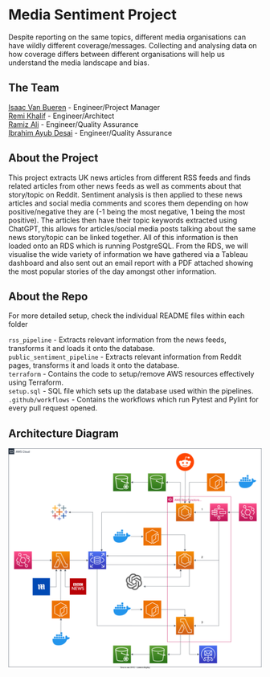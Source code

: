# Media Sentiment Project

Despite reporting on the same topics, different media organisations can have wildly different coverage/messages. Collecting and analysing data on how coverage differs between different organisations will help us understand the media landscape and bias.

## The Team

[Isaac Van Bueren](https://github.com/isaac-vb) - Engineer/Project Manager  
[Remi Khalif](https://github.com/rk145lr) - Engineer/Architect  
[Ramiz Ali](https://github.com/ramiz76) - Engineer/Quality Assurance  
[Ibrahim Ayub Desai](https://github.com/IADesai) - Engineer/Quality Assurance

## About the Project

This project extracts UK news articles from different RSS feeds and finds related articles from other news feeds as well as comments about that story/topic on Reddit. Sentiment analysis is then applied to these news articles and social media comments and scores them depending on how positive/negative they are (-1 being the most negative, 1 being the most positive). The articles then have their topic keywords extracted using ChatGPT, this allows for articles/social media posts talking about the same news story/topic can be linked together. All of this information is then loaded onto an RDS which is running PostgreSQL. From the RDS, we will visualise the wide variety of information we have gathered via a Tableau dashboard and also sent out an email report with a PDF attached showing the most popular stories of the day amongst other information.

## About the Repo

For more detailed setup, check the individual README files within each folder

`rss_pipeline` - Extracts relevant information from the news feeds, transforms it and loads it onto the database.  
`public_sentiment_pipeline` - Extracts relevant information from Reddit pages, transforms it and loads it onto the database.  
`terraform` - Contains the code to setup/remove AWS resources effectively using Terraform.  
`setup.sql` - SQL file which sets up the database used within the pipelines.  
`.github/workflows` - Contains the workflows which run Pytest and Pylint for every pull request opened.

## Architecture Diagram

<img src="architecture-diagram.svg" alt="Architecture Diagram" width="1000"/>
